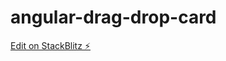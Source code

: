 # angular-drag-drop-card

[Edit on StackBlitz ⚡️](https://stackblitz.com/edit/angular-drag-drop-card)
